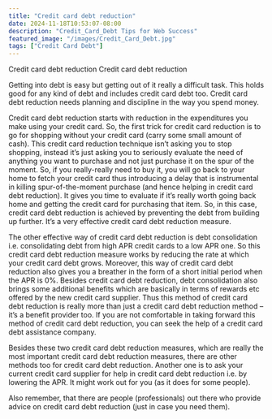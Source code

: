 ```yaml
---
title: "Credit card debt reduction"
date: 2024-11-18T10:53:07-08:00
description: "Credit_Card_Debt Tips for Web Success"
featured_image: "/images/Credit_Card_Debt.jpg"
tags: ["Credit Card Debt"]
---
```


Credit card debt reduction
Credit card debt reduction

Getting into debt is easy but getting out of it really a difficult task. This holds good for any kind of debt and includes credit card debt too. Credit card debt reduction needs planning and discipline in the way you spend money.

Credit card debt reduction starts with reduction in the expenditures you make using your credit card. So, the first trick for credit card reduction is to go for shopping without your credit card (carry some small amount of cash). This credit card reduction technique isn’t asking you to stop shopping, instead it’s just asking you to seriously evaluate the need of anything you want to purchase and not just purchase it on the spur of the moment. So, if you really-really need to buy it, you will go back to your home to fetch your credit card thus introducing a delay that is instrumental in killing spur-of-the-moment purchase (and hence helping in credit card debt reduction). It gives you time to evaluate if it’s really worth going back home and getting the credit card for purchasing that item. So, in this case, credit card debt reduction is achieved by preventing the debt from building up further. It’s a very effective credit card debt reduction measure.

The other effective way of credit card debt reduction is debt consolidation i.e. consolidating debt from high APR credit cards to a low APR one. So this credit card debt reduction measure works by reducing the rate at which your credit card debt grows. Moreover, this way of credit card debt reduction also gives you a breather in the form of a short initial period when the APR is 0%. Besides credit card debt reduction, debt consolidation also brings some additional benefits which are basically in terms of rewards etc offered by the new credit card supplier. Thus this method of credit card debt reduction is really more than just a credit card debt reduction method – it’s a benefit provider too. If you are not comfortable in taking forward this method of credit card debt reduction, you can seek the help of a credit card debt assistance company.

Besides these two credit card debt reduction measures, which are really the most important credit card debt reduction measures, there are other methods too for credit card debt reduction. Another one is to ask your current credit card supplier for help in credit card debt reduction i.e. by lowering the APR. It might work out for you (as it does for some people).

Also remember, that there are people (professionals) out there who provide advice on credit card debt reduction (just in case you need them).

